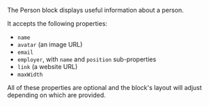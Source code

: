 The Person block displays useful information about a person.

It accepts the following properties:

- `name`
- `avatar` (an image URL)
- `email`
- `employer`, with `name` and `position` sub-properties
- `link` (a website URL)
- `maxWidth`

All of these properties are optional and the block's layout will adjust depending on which are provided.
